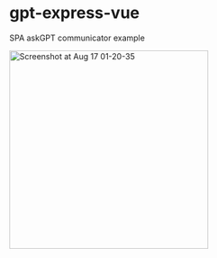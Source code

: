 # gpt-express-vue
SPA askGPT communicator example

<img width="353" alt="Screenshot at Aug 17 01-20-35" src="https://github.com/rezimOne/gpt-express-vue/assets/66827780/e3101602-a15e-4a02-b825-b688614b9e2f">
